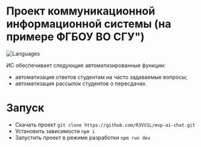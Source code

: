 # Проект коммуникационной информационной системы (на примере ФГБОУ ВО СГУ")
![Languages](https://github-readme-stats.vercel.app/api/top-langs/?username=r3vv1l&theme=blue-green)

ИС обеспечивает следующие автоматизированные функции:
-	автоматизация ответов студентам на часто задаваемые вопросы;
-	автоматизация рассылок студентов о пересдачах.

# Запуск
- Скачать проект
   `git clone https://github.com/R3VV1L/mvp-ai-chat.git`
- Установить зависимости
   `npm i`
- Запустить проект в режиме разработки
   `npm run dev`

